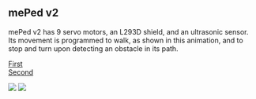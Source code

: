## mePed v2

mePed v2 has 9 servo motors, an L293D shield, and an ultrasonic sensor. Its movement is programmed to walk, as shown in this animation, and to stop and turn upon detecting an obstacle in its path.

[First](https://www.youtube.com/watch?v=dycYSum3euU&list=PLwC3YCyq5TS-rql33oZtDZBGxSMO78AJu&index=7)<br>
[Second](https://www.youtube.com/watch?v=IgRT07HFDzQ&list=PLwC3YCyq5TS-rql33oZtDZBGxSMO78AJu&index=8)<br>

<img src="https://github.com/NicolasAuersvalt/Projects/blob/main/Rob%C3%B3tica/MePad/imagens/meped1.jpg">

<img src="https://github.com/NicolasAuersvalt/Projects/blob/main/Rob%C3%B3tica/MePad/imagens/meped2.jpg">

